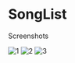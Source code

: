 # SongList

Screenshots

![1](https://user-images.githubusercontent.com/67597692/92310438-ec4b9f80-efcb-11ea-8144-39e5758f0874.jpg)
![2](https://user-images.githubusercontent.com/67597692/92310443-f1a8ea00-efcb-11ea-8a8b-53f935fd5a82.jpg)
![3](https://user-images.githubusercontent.com/67597692/92310444-f53c7100-efcb-11ea-8375-0a323b44e907.jpg)
